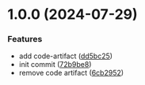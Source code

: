 # 1.0.0 (2024-07-29)


### Features

* add code-artifact ([dd5bc25](https://github.com/nerdware-dev/yt-semantic-release/commit/dd5bc257a5aa8e24415f2540a2475c228065dd00))
* init commit ([72b9be8](https://github.com/nerdware-dev/yt-semantic-release/commit/72b9be838bb40e4c2f3abeb32bbc64c651d3e867))
* remove code artifact ([6cb2952](https://github.com/nerdware-dev/yt-semantic-release/commit/6cb295276954f2a85ebc8f69be72862c2209d313))
